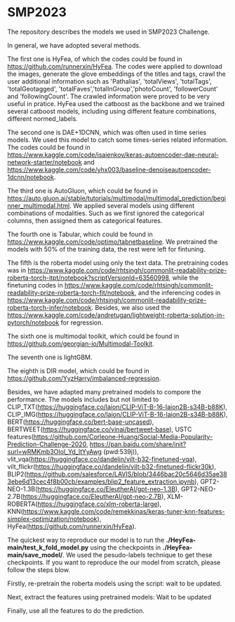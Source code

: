 # SMP2023
The repository describes the models we used in SMP2023 Challenge.

In general, we have adopted several methods. 

The first one is HyFea, of which the codes could be found in https://github.com/runnerxin/HyFea. The codes were applied to download the images, generate the glove embeddings of the titles and tags, crawl the user additional information such as 'Pathalias', 'totalViews', 'totalTags', 'totalGeotagged', 'totalFaves','totalInGroup','photoCount', 'followerCount' and 'followingCount'. The crawled information were proved to be very useful in pratice. HyFea used the catboost as the backbone and we trained several catboost models, including using different feature combinations, different normed_labels.  

The second one is DAE+1DCNN, which was often used in time series models. We used this model to catch some times-series related information. The codes could be found in https://www.kaggle.com/code/isaienkov/keras-autoencoder-dae-neural-network-starter/notebook and https://www.kaggle.com/code/yhx003/baseline-denoiseautoencoder-1dcnn/notebook.

The third one is AutoGluon, which could be found in https://auto.gluon.ai/stable/tutorials/multimodal/multimodal_prediction/beginner_multimodal.html. We applied several models using different combinations of modalities. Such as we first ignored the categorical columns, then assigned them as categorical features.

The fourth one is Tabular, which could be found in https://www.kaggle.com/code/optimo/tabnetbaseline. We pretrained the models with 50% of the training data, the rest were left for fintuning.

The fifth is the roberta model using only the text data. The pretraining codes was in https://www.kaggle.com/code/rhtsingh/commonlit-readability-prize-roberta-torch-itpt/notebook?scriptVersionId=63560998, while the finetuning codes in https://www.kaggle.com/code/rhtsingh/commonlit-readability-prize-roberta-torch-fit/notebook, and the inferencing codes in https://www.kaggle.com/code/rhtsingh/commonlit-readability-prize-roberta-torch-infer/notebook. Besides, we also used the https://www.kaggle.com/code/andretugan/lightweight-roberta-solution-in-pytorch/notebook for regression.

The sixth one is multimodal toolkit, which could be found in https://github.com/georgian-io/Multimodal-Toolkit.

The seventh one is lightGBM.

The eighth is DIR model, which could be found in https://github.com/YyzHarry/imbalanced-regression.

Besides, we have adapted many pretrained models to compore the performance. The models includes but not limited to CLIP_TXT(https://huggingface.co/laion/CLIP-ViT-B-16-laion2B-s34B-b88K), 
 CLIP_IMG(https://huggingface.co/laion/CLIP-ViT-B-16-laion2B-s34B-b88K),  BERT(https://huggingface.co/bert-base-uncased),  BERTWEET(https://huggingface.co/vinai/bertweet-base),  USTC features(https://github.com/Corleone-Huang/Social-Media-Popularity-Prediction-Challenge-2020,  https://pan.baidu.com/share/init?surl=wRMKmb3OIol_Yd_ltYyAwg (pwd:539j)),  vlit_vqa(https://huggingface.co/dandelin/vilt-b32-finetuned-vqa), 
 vilt_flickr(https://huggingface.co/dandelin/vilt-b32-finetuned-flickr30k),  BLIP2(https://github.com/salesforce/LAVIS/blob/3446bac20c5646d35ae383ebe6d13cec4f8b00cb/examples/blip2_feature_extraction.ipynb),  GPT2-NEO-1.3B(https://huggingface.co/EleutherAI/gpt-neo-1.3B),  GPT2-NEO-2.7B(https://huggingface.co/EleutherAI/gpt-neo-2.7B),  XLM-ROBERTA(https://huggingface.co/xlm-roberta-large), 
 KNN(https://www.kaggle.com/code/remekkinas/keras-tuner-knn-features-simplex-optimization/notebook),  HyFea(https://github.com/runnerxin/HyFea).



The quickest way to reproduce our model is to run the **./HeyFea-main/test_k_fold_model.py** using the checkpoints in **./HeyFea-main/save_model/**. We used the pesudo-labels technique to get these checkpoints.
If you want to reproduce the our model from scratch, please follow the steps blow.

Firstly, re-pretrain the roberta models using the script: wait to be updated.

Next, extract the features using pretrained models: Wait to be updated

Finally, use all the features to do the prediction.
